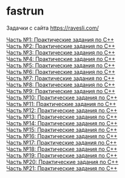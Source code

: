# fastrun
Задачки с сайта https://ravesli.com/

<div><a href="https://ravesli.com/praktika-chast-1/">Часть №1: Практические задания по С++</a></div>
<div><a href="https://ravesli.com/praktika-chast-2/">Часть №2: Практические задания по С++</a></div>
<div><a href="https://ravesli.com/praktika-chast-3/">Часть №3: Практические задания по С++</a></div>
<div><a href="https://ravesli.com/praktika-chast-4/">Часть №4: Практические задания по С++</a></div>
<div><a href="https://ravesli.com/praktika-chast-5/">Часть №5: Практические задания по С++</a></div>
<div><a href="https://ravesli.com/praktika-chast-6/">Часть №6: Практические задания по С++</a></div>
<div><a href="https://ravesli.com/praktika-chast-7/">Часть №7: Практические задания по С++</a></div>
<div><a href="https://ravesli.com/praktika-chast-8/">Часть №8: Практические задания по С++</a></div>
<div><a href="https://ravesli.com/praktika-chast-9/">Часть №9: Практические задания по С++</a></div>
<div><a href="https://ravesli.com/praktika-chast-10/">Часть №10: Практические задания по С++</a></div>
<div><a href="https://ravesli.com/praktika-chast-11/">Часть №11: Практические задания по С++</a></div>
<div><a href="https://ravesli.com/praktika-chast-12/">Часть №12: Практические задания по С++</a></div>
<div><a href="https://ravesli.com/praktika-chast-13/">Часть №13: Практические задания по С++</a></div>
<div><a href="https://ravesli.com/praktika-chast-14/">Часть №14: Практические задания по С++</a></div>
<div><a href="https://ravesli.com/praktika-chast-15/">Часть №15: Практические задания по С++</a></div>
<div><a href="https://ravesli.com/praktika-chast-16/">Часть №16: Практические задания по С++</a></div>
<div><a href="https://ravesli.com/praktika-chast-17/">Часть №17: Практические задания по С++</a></div>
<div><a href="https://ravesli.com/praktika-chast-18/">Часть №18: Практические задания по С++</a></div>
<div><a href="https://ravesli.com/praktika-chast-19/">Часть №19: Практические задания по С++</a></div>
<div><a href="https://ravesli.com/praktika-chast-20/">Часть №20: Практические задания по С++</a></div>
<div><a href="https://ravesli.com/praktika-chast-21/">Часть №21: Практические задания по С++</a></div>
